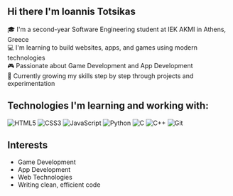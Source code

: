 ## Hi there I'm Ioannis Totsikas

🎓 I'm a second-year Software Engineering student at IEK AKMI in Athens, Greece  
💻 I'm learning to build websites, apps, and games using modern technologies  
🎮 Passionate about Game Development and App Development  
🚀 Currently growing my skills step by step through projects and experimentation

## Technologies I'm learning and working with:

![HTML5](https://img.shields.io/badge/-HTML5-333333?style=flat&logo=html5)
![CSS3](https://img.shields.io/badge/-CSS3-333333?style=flat&logo=css3)
![JavaScript](https://img.shields.io/badge/-JavaScript-333333?style=flat&logo=javascript)
![Python](https://img.shields.io/badge/-Python-333333?style=flat&logo=python)
![C](https://img.shields.io/badge/-C-333333?style=flat&logo=c)
![C++](https://img.shields.io/badge/-C++-333333?style=flat&logo=cpp)
![Git](https://img.shields.io/badge/-Git-333333?style=flat&logo=git)

## Interests
- Game Development 
- App Development 
- Web Technologies 
- Writing clean, efficient code 
